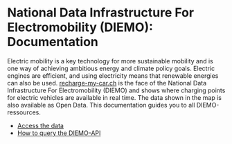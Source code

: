 # National Data Infrastructure For Electromobility (DIEMO): Documentation

Electric mobility is a key technology for more sustainable mobility and is one way of achieving ambitious energy and climate policy goals. Electric engines are efficient, and using electricity means that renewable energies can also be used. [recharge-my-car.ch](https://recharge-my-car.ch) is the face of the National Data Infrastructure For Electromobility (DIEMO) and shows where charging points for electric vehicles are available in real time. The data shown in the map is also available as Open Data. This documentation guides you to all DIEMO-ressources.

* [Access the data](https://github.com/SFOE/DIEMO-Documentation/blob/master/How%20to%20query%20DIEMO.md)
* [How to query the DIEMO-API](https://github.com/SFOE/DIEMO-Documentation/blob/master/How%20to%20query%20DIEMO.md)
